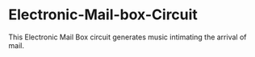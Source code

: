 # Electronic-Mail-box-Circuit
This Electronic Mail Box circuit generates music intimating the arrival of mail.

